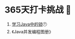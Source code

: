 # 365天打卡挑战 :runner:
1. [学习Java中的锁](https://github.com/ClassmateGuo/blog/issues/16):clock1:
2. 《Java并发编程图册》
